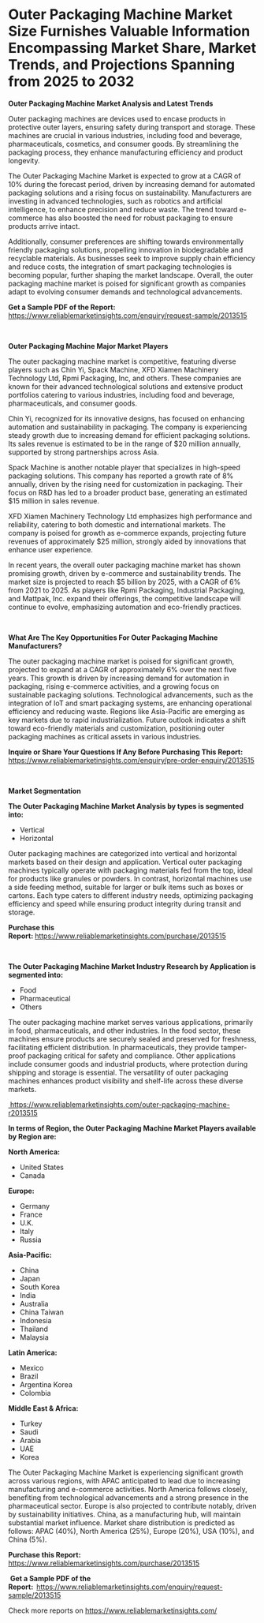 <p><h1>Outer Packaging Machine Market Size Furnishes Valuable Information Encompassing Market Share, Market Trends, and Projections Spanning from 2025 to 2032</h1></p><p><strong>Outer Packaging Machine Market Analysis and Latest Trends</strong></p>
<p><p>Outer packaging machines are devices used to encase products in protective outer layers, ensuring safety during transport and storage. These machines are crucial in various industries, including food and beverage, pharmaceuticals, cosmetics, and consumer goods. By streamlining the packaging process, they enhance manufacturing efficiency and product longevity.</p><p>The Outer Packaging Machine Market is expected to grow at a CAGR of 10% during the forecast period, driven by increasing demand for automated packaging solutions and a rising focus on sustainability. Manufacturers are investing in advanced technologies, such as robotics and artificial intelligence, to enhance precision and reduce waste. The trend toward e-commerce has also boosted the need for robust packaging to ensure products arrive intact. </p><p>Additionally, consumer preferences are shifting towards environmentally friendly packaging solutions, propelling innovation in biodegradable and recyclable materials. As businesses seek to improve supply chain efficiency and reduce costs, the integration of smart packaging technologies is becoming popular, further shaping the market landscape. Overall, the outer packaging machine market is poised for significant growth as companies adapt to evolving consumer demands and technological advancements.</p></p>
<p><strong>Get a Sample PDF of the Report:&nbsp;</strong> <a href="https://www.reliablemarketinsights.com/enquiry/request-sample/2013515?utm_campaign=2800&utm_medium=2&utm_source=Github&utm_content=ia&utm_term=02032025&utm_id=outer-packaging-machine">https://www.reliablemarketinsights.com/enquiry/request-sample/2013515</a></p>
<p>&nbsp;</p>
<p><strong>Outer Packaging Machine Major Market Players</strong></p>
<p><p>The outer packaging machine market is competitive, featuring diverse players such as Chin Yi, Spack Machine, XFD Xiamen Machinery Technology Ltd, Rpmi Packaging, Inc, and others. These companies are known for their advanced technological solutions and extensive product portfolios catering to various industries, including food and beverage, pharmaceuticals, and consumer goods.</p><p>Chin Yi, recognized for its innovative designs, has focused on enhancing automation and sustainability in packaging. The company is experiencing steady growth due to increasing demand for efficient packaging solutions. Its sales revenue is estimated to be in the range of $20 million annually, supported by strong partnerships across Asia.</p><p>Spack Machine is another notable player that specializes in high-speed packaging solutions. This company has reported a growth rate of 8% annually, driven by the rising need for customization in packaging. Their focus on R&D has led to a broader product base, generating an estimated $15 million in sales revenue.</p><p>XFD Xiamen Machinery Technology Ltd emphasizes high performance and reliability, catering to both domestic and international markets. The company is poised for growth as e-commerce expands, projecting future revenues of approximately $25 million, strongly aided by innovations that enhance user experience.</p><p>In recent years, the overall outer packaging machine market has shown promising growth, driven by e-commerce and sustainability trends. The market size is projected to reach $5 billion by 2025, with a CAGR of 6% from 2021 to 2025. As players like Rpmi Packaging, Industrial Packaging, and Mattpak, Inc. expand their offerings, the competitive landscape will continue to evolve, emphasizing automation and eco-friendly practices.</p></p>
<p>&nbsp;</p>
<p><strong>What Are The Key Opportunities For Outer Packaging Machine Manufacturers?</strong></p>
<p><p>The outer packaging machine market is poised for significant growth, projected to expand at a CAGR of approximately 6% over the next five years. This growth is driven by increasing demand for automation in packaging, rising e-commerce activities, and a growing focus on sustainable packaging solutions. Technological advancements, such as the integration of IoT and smart packaging systems, are enhancing operational efficiency and reducing waste. Regions like Asia-Pacific are emerging as key markets due to rapid industrialization. Future outlook indicates a shift toward eco-friendly materials and customization, positioning outer packaging machines as critical assets in various industries.</p></p>
<p><strong>Inquire or Share Your Questions If Any Before Purchasing This Report:</strong> <a href="https://www.reliablemarketinsights.com/enquiry/pre-order-enquiry/2013515?utm_campaign=2800&utm_medium=2&utm_source=Github&utm_content=ia&utm_term=02032025&utm_id=outer-packaging-machine">https://www.reliablemarketinsights.com/enquiry/pre-order-enquiry/2013515</a></p>
<p>&nbsp;</p>
<p><strong>Market Segmentation</strong></p>
<p><strong>The Outer Packaging Machine Market Analysis by types is segmented into:</strong></p>
<p><ul><li>Vertical</li><li>Horizontal</li></ul></p>
<p><p>Outer packaging machines are categorized into vertical and horizontal markets based on their design and application. Vertical outer packaging machines typically operate with packaging materials fed from the top, ideal for products like granules or powders. In contrast, horizontal machines use a side feeding method, suitable for larger or bulk items such as boxes or cartons. Each type caters to different industry needs, optimizing packaging efficiency and speed while ensuring product integrity during transit and storage.</p></p>
<p><strong>Purchase this Report:&nbsp;</strong><a href="https://www.reliablemarketinsights.com/purchase/2013515?utm_campaign=2800&utm_medium=2&utm_source=Github&utm_content=ia&utm_term=02032025&utm_id=outer-packaging-machine">https://www.reliablemarketinsights.com/purchase/2013515</a></p>
<p>&nbsp;</p>
<p><strong>The Outer Packaging Machine Market Industry Research by Application is segmented into:</strong></p>
<p><ul><li>Food</li><li>Pharmaceutical</li><li>Others</li></ul></p>
<p><p>The outer packaging machine market serves various applications, primarily in food, pharmaceuticals, and other industries. In the food sector, these machines ensure products are securely sealed and preserved for freshness, facilitating efficient distribution. In pharmaceuticals, they provide tamper-proof packaging critical for safety and compliance. Other applications include consumer goods and industrial products, where protection during shipping and storage is essential. The versatility of outer packaging machines enhances product visibility and shelf-life across these diverse markets.</p></p>
<p><a href="https://www.reliablemarketinsights.com/outer-packaging-machine-r2013515?utm_campaign=2800&utm_medium=2&utm_source=Github&utm_content=ia&utm_term=02032025&utm_id=outer-packaging-machine">&nbsp;https://www.reliablemarketinsights.com/outer-packaging-machine-r2013515</a></p>
<p><strong>In terms of Region, the Outer Packaging Machine Market Players available by Region are:</strong></p>
<p>
    <p> <strong> North America: </strong>
        <ul>
            <li>United States</li>
            <li>Canada</li>
        </ul>
        </p> 
    <p> <strong> Europe: </strong>
        <ul>
            <li>Germany</li>
            <li>France</li>
            <li>U.K.</li>
            <li>Italy</li>
            <li>Russia</li>
        </ul>
        </p> 
    <p> <strong> Asia-Pacific: </strong>
        <ul>
            <li>China</li>
            <li>Japan</li>
            <li>South Korea</li>
            <li>India</li>
            <li>Australia</li>
            <li>China Taiwan</li>
            <li>Indonesia</li>
            <li>Thailand</li>
            <li>Malaysia</li>
        </ul>
        </p> 
    <p> <strong> Latin America: </strong>
        <ul>
            <li>Mexico</li>
            <li>Brazil</li>
            <li>Argentina Korea</li>
            <li>Colombia</li>
        </ul>
        </p> 
    <p> <strong> Middle East & Africa: </strong>
        <ul>
            <li>Turkey</li>
            <li>Saudi</li>
            <li>Arabia</li>
            <li>UAE</li>
            <li>Korea</li>
        </ul>
    </p>
    </p>
<p><p>The Outer Packaging Machine Market is experiencing significant growth across various regions, with APAC anticipated to lead due to increasing manufacturing and e-commerce activities. North America follows closely, benefiting from technological advancements and a strong presence in the pharmaceutical sector. Europe is also projected to contribute notably, driven by sustainability initiatives. China, as a manufacturing hub, will maintain substantial market influence. Market share distribution is predicted as follows: APAC (40%), North America (25%), Europe (20%), USA (10%), and China (5%). </p></p>
<p><strong>Purchase this Report: </strong><a href="https://www.reliablemarketinsights.com/purchase/2013515?utm_campaign=2800&utm_medium=2&utm_source=Github&utm_content=ia&utm_term=02032025&utm_id=outer-packaging-machine">https://www.reliablemarketinsights.com/purchase/2013515</a></p>
<p>&nbsp;<strong>Get a Sample PDF of the Report:&nbsp;&nbsp;</strong><a href="https://www.reliablemarketinsights.com/enquiry/request-sample/2013515?utm_campaign=2800&utm_medium=2&utm_source=Github&utm_content=ia&utm_term=02032025&utm_id=outer-packaging-machine">https://www.reliablemarketinsights.com/enquiry/request-sample/2013515</a></p>
<p><strong></strong></p>
<p>Check more reports on <a href="https://www.reliablemarketinsights.com/?utm_campaign=2800&utm_medium=2&utm_source=Github&utm_content=ia&utm_term=02032025&utm_id=outer-packaging-machine">https://www.reliablemarketinsights.com/</a></p>